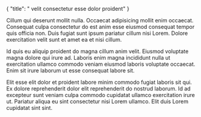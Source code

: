 {
  "title": " velit consectetur esse dolor proident"
}

Cillum qui deserunt mollit nulla. Occaecat adipisicing mollit enim occaecat. Consequat culpa consectetur do est anim esse eiusmod consequat tempor quis officia non. Duis fugiat sunt ipsum pariatur cillum nisi Lorem. Dolore exercitation velit sunt et amet ea et nisi cillum.

Id quis eu aliquip proident do magna cillum anim velit. Eiusmod voluptate magna dolore qui irure ad. Laboris enim magna incididunt nulla ut exercitation ullamco commodo veniam eiusmod laboris voluptate occaecat. Enim sit irure laborum ut esse consequat labore sit.

Elit esse elit dolor et proident labore minim commodo fugiat laboris sit qui. Ex dolore reprehenderit dolor elit reprehenderit do nostrud laborum. Id ad excepteur sunt veniam culpa commodo cupidatat ullamco exercitation irure ut. Pariatur aliqua eu sint consectetur nisi Lorem ullamco. Elit duis Lorem cupidatat sint sint.
